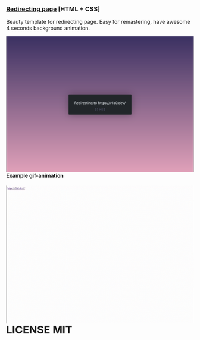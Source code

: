### [Redirecting page](https://github.com/V1A0/HTML-Templates/tree/master/redirect) [HTML + CSS]

Beauty template for redirecting page. Easy for remastering, have awesome 4 seconds background animation.

<img src="https://raw.githubusercontent.com/V1A0/HTML-Templates/master/screenshots/re_p.png" alt="example-screenshot" style="float: left;" />

#### Example gif-animation
<img src="https://raw.githubusercontent.com/V1A0/HTML-Templates/master/screenshots/re.gif" alt="example-gif-animation" style="float: left;">

# LICENSE MIT